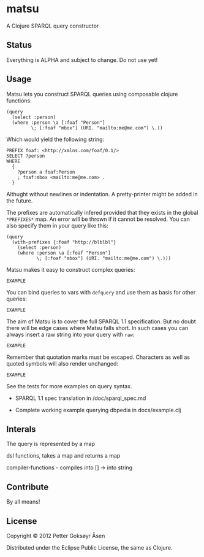 # matsu

A Clojure SPARQL query constructor

## Status

Everything is ALPHA and subject to change. Do not use yet!

## Usage

Matsu lets you construct SPARQL queries using composable clojure functions:

    (query
      (select :person)
      (where :person \a [:foaf "Person"]
             \; [:foaf "mbox"] (URI. "mailto:me@me.com") \.))

Which would yield the following string:

    PREFIX foaf: <http://xmlns.com/foaf/0.1/>
    SELECT ?person
    WHERE
      {
        ?person a foaf:Person
        ; foaf:mbox <mailto:me@me.com> .
      }

Althught without newlines or indentation. A pretty-printer might be added in the future.

The prefixes are automatically infered provided that they exists in the global `*PREFIXES*` map. An error will be thrown if it cannot be resolved. You can also specify them in your query like this:

    (query
      (with-prefixes {:foaf "http://blblbl"}
        (select :person)
        (where :person \a [:foaf "Person"]
               \; [:foaf "mbox"] (URI. "mailto:me@me.com") \.)))

Matsu makes it easy to construct complex queries:

    EXAMPLE

You can bind queries to vars with `defquery` and use them as basis for other queries:

    EXAMPLE

The aim of Matsu is to cover the full SPARQL 1.1 specification. But no doubt there will be edge cases where Matsu falls short. In such cases you can always insert a raw string into your query with `raw`:

    EXAMPLE

Remember that quotation marks must be escaped. Characters as well as quoted symbols will also render unchanged:

    EXAMPLE

See the tests for more examples on query syntax.

+ SPARQL 1.1 spec translation in /doc/sparql_spec.md

+ Complete working example querying dbpedia in docs/example.clj

## Interals

The query is represented by a map

dsl functions, takes a map and returns a map

compiler-functions - compiles into []
-> into string


## Contribute

By all means!

## License

Copyright © 2012 Petter Goksøyr Åsen

Distributed under the Eclipse Public License, the same as Clojure.
